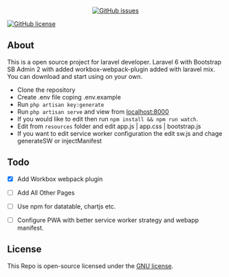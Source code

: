 <p align="center">
    <a href="https://github.com/sahapranta/laravel-bootstrap-sb-admin2/issues"><img alt="GitHub issues" src="https://img.shields.io/github/issues/sahapranta/laravel-bootstrap-sb-admin2"></a>
    
<a href="https://github.com/sahapranta/laravel-bootstrap-sb-admin2/blob/master/LICENSE"><img alt="GitHub license" src="https://img.shields.io/github/license/sahapranta/laravel-bootstrap-sb-admin2"></a>

</p>

## About 
This is a open source project for laravel developer. Laravel 6 with Bootstrap SB Admin 2 with added workbox-webpack-plugin added with laravel mix. You can download and start using on your own.

- Clone the repository
- Create .env file coping .env.example
- Run `php artisan key:generate`
- Run `php artisan serve` and view from [localhost:8000](http://127.0.0.1:8000)
- If you would like to edit then run `npm install && npm run watch`.
- Edit from `resources` folder and edit app.js | app.css | bootstrap.js
- If you want to edit service worker configuration the edit sw.js and chage generateSW or injectManifest


## Todo
- [x] Add Workbox  webpack plugin
- [ ] Add All Other Pages
- [ ] Use npm for datatable, chartjs etc.
- [ ] Configure PWA with better service worker strategy and webapp manifest.


## License

This Repo is open-source licensed under the [GNU license](https://raw.githubusercontent.com/sahapranta/laravel-bootstrap-sb-admin2/master/LICENSE).
